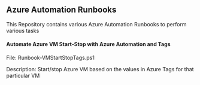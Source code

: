 ## Azure Automation Runbooks
This Repository contains various Azure Automation Runbooks to perform various tasks


#### Automate Azure VM Start-Stop with Azure Automation and Tags
File: Runbook-VMStartStopTags.ps1

Description: Start/stop Azure VM based on the values in Azure Tags for that particular VM